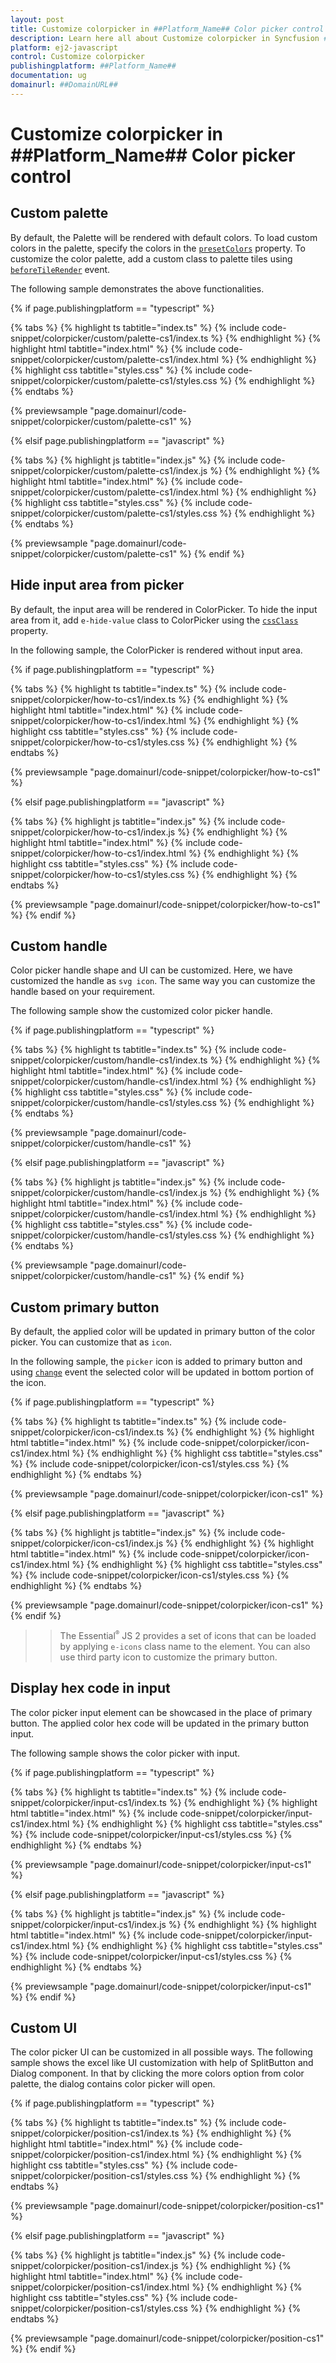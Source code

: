 ```yaml
---
layout: post
title: Customize colorpicker in ##Platform_Name## Color picker control | Syncfusion
description: Learn here all about Customize colorpicker in Syncfusion ##Platform_Name## Color picker control of Syncfusion Essential JS 2 and more.
platform: ej2-javascript
control: Customize colorpicker 
publishingplatform: ##Platform_Name##
documentation: ug
domainurl: ##DomainURL##
---
```


# Customize colorpicker in ##Platform_Name## Color picker control

## Custom palette

By default, the Palette will be rendered with default colors. To load custom colors in the palette, specify the colors in the [`presetColors`](../../api/color-picker/#presetcolors) property. To customize the color palette, add a custom class to palette tiles using [`beforeTileRender`](../../api/color-picker/#beforetilerender) event.

The following sample demonstrates the above functionalities.

{% if page.publishingplatform == "typescript" %}

 {% tabs %}
{% highlight ts tabtitle="index.ts" %}
{% include code-snippet/colorpicker/custom/palette-cs1/index.ts %}
{% endhighlight %}
{% highlight html tabtitle="index.html" %}
{% include code-snippet/colorpicker/custom/palette-cs1/index.html %}
{% endhighlight %}
{% highlight css tabtitle="styles.css" %}
{% include code-snippet/colorpicker/custom/palette-cs1/styles.css %}
{% endhighlight %}
{% endtabs %}
        
{% previewsample "page.domainurl/code-snippet/colorpicker/custom/palette-cs1" %}

{% elsif page.publishingplatform == "javascript" %}

{% tabs %}
{% highlight js tabtitle="index.js" %}
{% include code-snippet/colorpicker/custom/palette-cs1/index.js %}
{% endhighlight %}
{% highlight html tabtitle="index.html" %}
{% include code-snippet/colorpicker/custom/palette-cs1/index.html %}
{% endhighlight %}
{% highlight css tabtitle="styles.css" %}
{% include code-snippet/colorpicker/custom/palette-cs1/styles.css %}
{% endhighlight %}
{% endtabs %}

{% previewsample "page.domainurl/code-snippet/colorpicker/custom/palette-cs1" %}
{% endif %}

## Hide input area from picker

By default, the input area will be rendered in ColorPicker. To hide the input area from it, add `e-hide-value` class to ColorPicker using the [`cssClass`](../../api/color-picker/#cssclass) property.

In the following sample, the ColorPicker is rendered without input area.

{% if page.publishingplatform == "typescript" %}

 {% tabs %}
{% highlight ts tabtitle="index.ts" %}
{% include code-snippet/colorpicker/how-to-cs1/index.ts %}
{% endhighlight %}
{% highlight html tabtitle="index.html" %}
{% include code-snippet/colorpicker/how-to-cs1/index.html %}
{% endhighlight %}
{% highlight css tabtitle="styles.css" %}
{% include code-snippet/colorpicker/how-to-cs1/styles.css %}
{% endhighlight %}
{% endtabs %}
        
{% previewsample "page.domainurl/code-snippet/colorpicker/how-to-cs1" %}

{% elsif page.publishingplatform == "javascript" %}

{% tabs %}
{% highlight js tabtitle="index.js" %}
{% include code-snippet/colorpicker/how-to-cs1/index.js %}
{% endhighlight %}
{% highlight html tabtitle="index.html" %}
{% include code-snippet/colorpicker/how-to-cs1/index.html %}
{% endhighlight %}
{% highlight css tabtitle="styles.css" %}
{% include code-snippet/colorpicker/how-to-cs1/styles.css %}
{% endhighlight %}
{% endtabs %}

{% previewsample "page.domainurl/code-snippet/colorpicker/how-to-cs1" %}
{% endif %}

## Custom handle

Color picker handle shape and UI can be customized. Here, we have customized the handle as `svg icon`. The same way you can customize the handle based on your requirement.

The following sample show the customized color picker handle.

{% if page.publishingplatform == "typescript" %}

 {% tabs %}
{% highlight ts tabtitle="index.ts" %}
{% include code-snippet/colorpicker/custom/handle-cs1/index.ts %}
{% endhighlight %}
{% highlight html tabtitle="index.html" %}
{% include code-snippet/colorpicker/custom/handle-cs1/index.html %}
{% endhighlight %}
{% highlight css tabtitle="styles.css" %}
{% include code-snippet/colorpicker/custom/handle-cs1/styles.css %}
{% endhighlight %}
{% endtabs %}
        
{% previewsample "page.domainurl/code-snippet/colorpicker/custom/handle-cs1" %}

{% elsif page.publishingplatform == "javascript" %}

{% tabs %}
{% highlight js tabtitle="index.js" %}
{% include code-snippet/colorpicker/custom/handle-cs1/index.js %}
{% endhighlight %}
{% highlight html tabtitle="index.html" %}
{% include code-snippet/colorpicker/custom/handle-cs1/index.html %}
{% endhighlight %}
{% highlight css tabtitle="styles.css" %}
{% include code-snippet/colorpicker/custom/handle-cs1/styles.css %}
{% endhighlight %}
{% endtabs %}

{% previewsample "page.domainurl/code-snippet/colorpicker/custom/handle-cs1" %}
{% endif %}

## Custom primary button

By default, the applied color will be updated in primary button of the color picker. You can customize that as `icon`.

In the following sample, the `picker` icon is added to primary button and using [`change`](../../api/color-picker/#change) event the selected color will be updated in bottom portion of the icon.

{% if page.publishingplatform == "typescript" %}

 {% tabs %}
{% highlight ts tabtitle="index.ts" %}
{% include code-snippet/colorpicker/icon-cs1/index.ts %}
{% endhighlight %}
{% highlight html tabtitle="index.html" %}
{% include code-snippet/colorpicker/icon-cs1/index.html %}
{% endhighlight %}
{% highlight css tabtitle="styles.css" %}
{% include code-snippet/colorpicker/icon-cs1/styles.css %}
{% endhighlight %}
{% endtabs %}
        
{% previewsample "page.domainurl/code-snippet/colorpicker/icon-cs1" %}

{% elsif page.publishingplatform == "javascript" %}

{% tabs %}
{% highlight js tabtitle="index.js" %}
{% include code-snippet/colorpicker/icon-cs1/index.js %}
{% endhighlight %}
{% highlight html tabtitle="index.html" %}
{% include code-snippet/colorpicker/icon-cs1/index.html %}
{% endhighlight %}
{% highlight css tabtitle="styles.css" %}
{% include code-snippet/colorpicker/icon-cs1/styles.css %}
{% endhighlight %}
{% endtabs %}

{% previewsample "page.domainurl/code-snippet/colorpicker/icon-cs1" %}
{% endif %}

>> The Essential<sup style="font-size:70%">&reg;</sup> JS 2 provides a set of icons that can be loaded by applying `e-icons` class name to the element. You can also use third party icon to customize the primary button.

## Display hex code in input

The color picker input element can be showcased in the place of primary button. The applied color hex code will be updated in the primary button input.

The following sample shows the color picker with input.

{% if page.publishingplatform == "typescript" %}

 {% tabs %}
{% highlight ts tabtitle="index.ts" %}
{% include code-snippet/colorpicker/input-cs1/index.ts %}
{% endhighlight %}
{% highlight html tabtitle="index.html" %}
{% include code-snippet/colorpicker/input-cs1/index.html %}
{% endhighlight %}
{% highlight css tabtitle="styles.css" %}
{% include code-snippet/colorpicker/input-cs1/styles.css %}
{% endhighlight %}
{% endtabs %}
        
{% previewsample "page.domainurl/code-snippet/colorpicker/input-cs1" %}

{% elsif page.publishingplatform == "javascript" %}

{% tabs %}
{% highlight js tabtitle="index.js" %}
{% include code-snippet/colorpicker/input-cs1/index.js %}
{% endhighlight %}
{% highlight html tabtitle="index.html" %}
{% include code-snippet/colorpicker/input-cs1/index.html %}
{% endhighlight %}
{% highlight css tabtitle="styles.css" %}
{% include code-snippet/colorpicker/input-cs1/styles.css %}
{% endhighlight %}
{% endtabs %}

{% previewsample "page.domainurl/code-snippet/colorpicker/input-cs1" %}
{% endif %}

## Custom UI

The color picker UI can be customized in all possible ways. The following sample shows the excel like UI customization with help of SplitButton and Dialog component. In that by clicking the more colors option from color palette, the dialog contains color picker will open.

{% if page.publishingplatform == "typescript" %}

 {% tabs %}
{% highlight ts tabtitle="index.ts" %}
{% include code-snippet/colorpicker/position-cs1/index.ts %}
{% endhighlight %}
{% highlight html tabtitle="index.html" %}
{% include code-snippet/colorpicker/position-cs1/index.html %}
{% endhighlight %}
{% highlight css tabtitle="styles.css" %}
{% include code-snippet/colorpicker/position-cs1/styles.css %}
{% endhighlight %}
{% endtabs %}
        
{% previewsample "page.domainurl/code-snippet/colorpicker/position-cs1" %}

{% elsif page.publishingplatform == "javascript" %}

{% tabs %}
{% highlight js tabtitle="index.js" %}
{% include code-snippet/colorpicker/position-cs1/index.js %}
{% endhighlight %}
{% highlight html tabtitle="index.html" %}
{% include code-snippet/colorpicker/position-cs1/index.html %}
{% endhighlight %}
{% highlight css tabtitle="styles.css" %}
{% include code-snippet/colorpicker/position-cs1/styles.css %}
{% endhighlight %}
{% endtabs %}

{% previewsample "page.domainurl/code-snippet/colorpicker/position-cs1" %}
{% endif %}